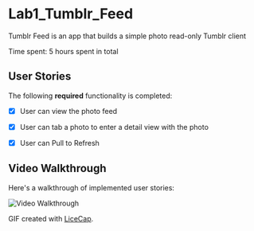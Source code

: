 # Lab1_Tumblr_Feed

Tumblr Feed is an app that builds a simple photo read-only Tumblr client

Time spent: 5 hours spent in total

## User Stories

The following **required** functionality is completed:

- [x] User can view the photo feed
- [x] User can tab a photo to enter a detail view with the photo
- [x] User can Pull to Refresh


## Video Walkthrough

Here's a walkthrough of implemented user stories:

![Video Walkthrough](Lab1_Tumblr_Feed.gif)

GIF created with [LiceCap](http://www.cockos.com/licecap/).
